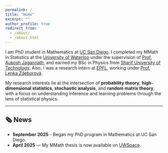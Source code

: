 ```yaml
---
permalink: /
title: "Home"
excerpt: ""
author_profile: true
redirect_from: 
  - /about/
  - /about.html
---
```


I am PhD student in Mathematics at [UC San Diego](https://ucsd.edu/). I completed my MMath in Statistics at the [University of Waterloo](https://uwaterloo.ca/) under the supervision of [Prof. Aukosh Jagannath](https://aukosh.github.io/), and earned my BSc in Physics from [Sharif University of Technology](https://en.sharif.ir/). Also, I was a research intern at [EPFL](https://www.epfl.ch/en/), working under [Prof. Lenka Zdeborová](https://people.epfl.ch/lenka.zdeborova/?lang=en).

My research interests lie at the intersection of **probability theory**, **high-dimensional statistics**, **stochastic analysis**, and **random matrix theory**, with a focus on understanding inference and learning problems through the lens of statistical physics.

---

## 🗞️ News

- **September 2025** - Began my PhD program in Mathematics at UC San Diego. 
- **April 2025** — My MMath thesis is now available on [UWSpace](https://hdl.handle.net/10012/21642).

